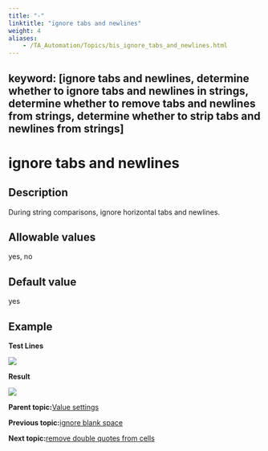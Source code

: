 ```yaml
--- 
title: "-"
linktitle: "ignore tabs and newlines"
weight: 4
aliases: 
    - /TA_Automation/Topics/bis_ignore_tabs_and_newlines.html
---
```

keyword: [ignore tabs and newlines, determine whether to ignore tabs and newlines in strings, determine whether to remove tabs and newlines from strings, determine whether to strip tabs and newlines from strings]
---

# ignore tabs and newlines

## Description

During string comparisons, ignore horizontal tabs and newlines.

## Allowable values

yes, no

## Default value

yes

## Example

**Test Lines**

![](/images//Images/bis_ignore_tabs_and_newlines_pgm.png)

**Result**

![](/images//Images/bis_ignore_tabs_and_newlines_res.png)

**Parent topic:**[Value settings](/TA_Automation/Topics/bis_value.html)

**Previous topic:**[ignore blank space](/TA_Automation/Topics/bis_ignore_blank_space.html)

**Next topic:**[remove double quotes from cells](/TA_Automation/Topics/bis_remove_double_quotes_from_cells.html)

